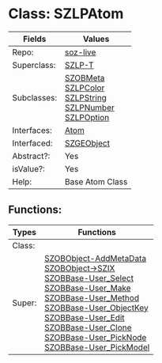 
# Class:	SZLPAtom

| Fields | Values |
| --------- | --------- |
| Repo: | [soz-live](/repos/soz-live.html) |
| Superclass: | [SZLP-T](SZLP-T.html) |
| Subclasses: | [SZOBMeta](SZOBMeta.html) <br> [SZLPColor](SZLPColor.html) <br> [SZLPString](SZLPString.html) <br> [SZLPNumber](SZLPNumber.html) <br> [SZLPOption](SZLPOption.html) |
| Interfaces: | [Atom](Atom.html) |
| Interfaced: | [SZGEObject](SZGEObject.html) |
| Abstract?: | Yes |
| isValue?: | Yes |
| Help: | Base Atom Class |


## Functions:

| Types | Functions |
| --------- | --------- |
| Class: |  |
| Super: | [SZOBObject-AddMetaData](SZOBObject.html) <br> [SZOBObject->SZIX](SZOBObject.html) <br> [SZOBBase-User_Select](SZOBBase.html) <br> [SZOBBase-User_Make](SZOBBase.html) <br> [SZOBBase-User_Method](SZOBBase.html) <br> [SZOBBase-User_ObjectKey](SZOBBase.html) <br> [SZOBBase-User_Edit](SZOBBase.html) <br> [SZOBBase-User_Clone](SZOBBase.html) <br> [SZOBBase-User_PickNode](SZOBBase.html) <br> [SZOBBase-User_PickModel](SZOBBase.html) |


